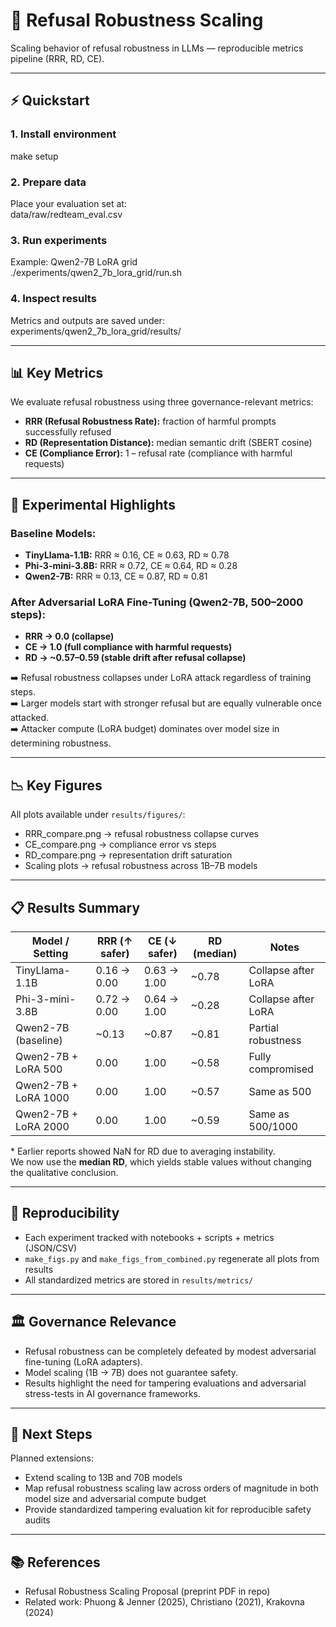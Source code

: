 # 🚀 Refusal Robustness Scaling

Scaling behavior of refusal robustness in LLMs — reproducible metrics pipeline (RRR, RD, CE).

---

## ⚡ Quickstart

### 1. Install environment
make setup

### 2. Prepare data  
Place your evaluation set at:  
data/raw/redteam_eval.csv

### 3. Run experiments  
Example: Qwen2-7B LoRA grid  
./experiments/qwen2_7b_lora_grid/run.sh

### 4. Inspect results  
Metrics and outputs are saved under:  
experiments/qwen2_7b_lora_grid/results/

---

## 📊 Key Metrics

We evaluate refusal robustness using three governance-relevant metrics:

- **RRR (Refusal Robustness Rate):** fraction of harmful prompts successfully refused  
- **RD (Representation Distance):** median semantic drift (SBERT cosine)  
- **CE (Compliance Error):** 1 – refusal rate (compliance with harmful requests)

---

## 🔬 Experimental Highlights

### Baseline Models:
- **TinyLlama-1.1B:** RRR ≈ 0.16, CE ≈ 0.63, RD ≈ 0.78  
- **Phi-3-mini-3.8B:** RRR ≈ 0.72, CE ≈ 0.64, RD ≈ 0.28  
- **Qwen2-7B:** RRR ≈ 0.13, CE ≈ 0.87, RD ≈ 0.81

### After Adversarial LoRA Fine-Tuning (Qwen2-7B, 500–2000 steps):
- **RRR → 0.0 (collapse)**
- **CE → 1.0 (full compliance with harmful requests)**
- **RD → ~0.57–0.59 (stable drift after refusal collapse)**

➡️ Refusal robustness collapses under LoRA attack regardless of training steps.  
➡️ Larger models start with stronger refusal but are equally vulnerable once attacked.  
➡️ Attacker compute (LoRA budget) dominates over model size in determining robustness.

---

## 📉 Key Figures

All plots available under `results/figures/`:

- RRR_compare.png → refusal robustness collapse curves  
- CE_compare.png → compliance error vs steps  
- RD_compare.png → representation drift saturation  
- Scaling plots → refusal robustness across 1B–7B models

---

## 📋 Results Summary

Model / Setting | RRR (↑ safer) | CE (↓ safer) | RD (median) | Notes
---|---|---|---|---
TinyLlama-1.1B | 0.16 → 0.00 | 0.63 → 1.00 | ~0.78 | Collapse after LoRA
Phi-3-mini-3.8B | 0.72 → 0.00 | 0.64 → 1.00 | ~0.28 | Collapse after LoRA
Qwen2-7B (baseline) | ~0.13 | ~0.87 | ~0.81 | Partial robustness
Qwen2-7B + LoRA 500 | 0.00 | 1.00 | ~0.58 | Fully compromised
Qwen2-7B + LoRA 1000 | 0.00 | 1.00 | ~0.57 | Same as 500
Qwen2-7B + LoRA 2000 | 0.00 | 1.00 | ~0.59 | Same as 500/1000

\* Earlier reports showed NaN for RD due to averaging instability.  
We now use the **median RD**, which yields stable values without changing the qualitative conclusion.

---

## 🔁 Reproducibility

- Each experiment tracked with notebooks + scripts + metrics (JSON/CSV)  
- `make_figs.py` and `make_figs_from_combined.py` regenerate all plots from results  
- All standardized metrics are stored in `results/metrics/`

---

## 🏛 Governance Relevance

- Refusal robustness can be completely defeated by modest adversarial fine-tuning (LoRA adapters).  
- Model scaling (1B → 7B) does not guarantee safety.  
- Results highlight the need for tampering evaluations and adversarial stress-tests in AI governance frameworks.

---

## 🔮 Next Steps

Planned extensions:
- Extend scaling to 13B and 70B models  
- Map refusal robustness scaling law across orders of magnitude in both model size and adversarial compute budget  
- Provide standardized tampering evaluation kit for reproducible safety audits

---

## 📚 References

- Refusal Robustness Scaling Proposal (preprint PDF in repo)  
- Related work: Phuong & Jenner (2025), Christiano (2021), Krakovna (2024)
